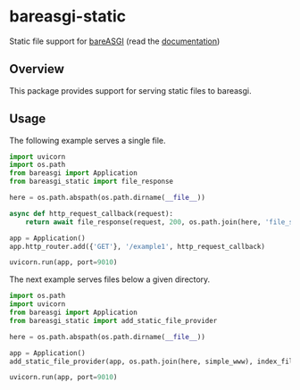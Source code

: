# bareasgi-static

Static file support for [bareASGI](http://github.com/rob-blackbourn/bareasgi) (read the [documentation](https://rob-blackbourn.github.io/bareASGI-static/))

## Overview

This package provides support for serving static files to bareasgi.

## Usage

The following example serves a single file.

```python
import uvicorn
import os.path
from bareasgi import Application
from bareasgi_static import file_response

here = os.path.abspath(os.path.dirname(__file__))

async def http_request_callback(request):
    return await file_response(request, 200, os.path.join(here, 'file_stream.html'))

app = Application()
app.http_router.add({'GET'}, '/example1', http_request_callback)

uvicorn.run(app, port=9010)

```

The next example serves files below a given directory.

```python
import os.path
import uvicorn
from bareasgi import Application
from bareasgi_static import add_static_file_provider

here = os.path.abspath(os.path.dirname(__file__))

app = Application()
add_static_file_provider(app, os.path.join(here, simple_www), index_filename='index.html')

uvicorn.run(app, port=9010)
```
